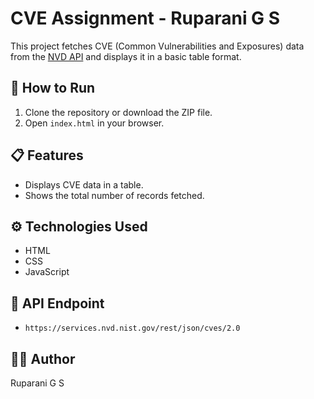 # CVE Assignment - Ruparani G S

This project fetches CVE (Common Vulnerabilities and Exposures) data from the [NVD API](https://services.nvd.nist.gov/rest/json/cves/2.0) and displays it in a basic table format.

## 🚀 How to Run
1. Clone the repository or download the ZIP file.
2. Open `index.html` in your browser.

## 📋 Features
- Displays CVE data in a table.
- Shows the total number of records fetched.

## ⚙️ Technologies Used
- HTML
- CSS
- JavaScript

## 📡 API Endpoint
- `https://services.nvd.nist.gov/rest/json/cves/2.0`

## 👩‍💻 Author
Ruparani G S
